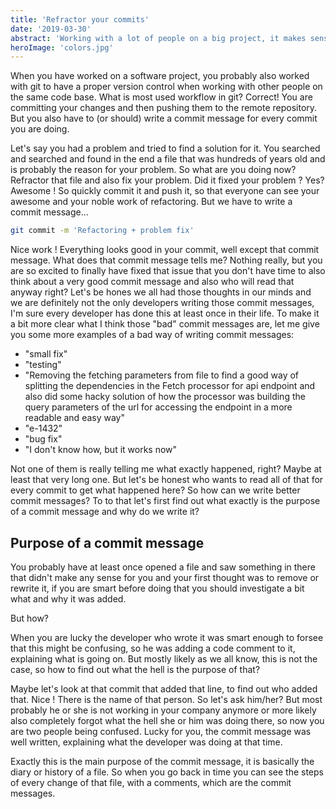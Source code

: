 ```yaml
---
title: 'Refractor your commits'
date: '2019-03-30'
abstract: 'Working with a lot of people on a big project, it makes sense to think about your way of writing commit messages'
heroImage: 'colors.jpg'
---
```


When you have worked on a software project, you probably also worked with git to have a proper version control when working with other people on the same code base.
What is most used workflow in git? Correct! You are committing your changes and then pushing them to the remote repository. But you also have to (or should) write a commit message for every commit you are doing.

Let's say you had a problem and tried to find a solution for it. You searched and searched and found in the end a file that was hundreds of years old and is probably the reason for your problem. So what are you doing now? Refractor that file and also fix your problem. Did it fixed your problem ? Yes? Awesome !
So quickly commit it and push it, so that everyone can see your awesome and your noble work of refactoring. But we have to write a commit message...

```bash
git commit -m 'Refactoring + problem fix'
```

Nice work ! Everything looks good in your commit, well except that commit message.
What does that commit message tells me? Nothing really, but you are so excited to finally have fixed that issue that you don't have time to also think about a very good commit message and also who will read that anyway right? Let's be hones we all had those thoughts in our minds and we are definitely not the only developers writing those commit messages, I'm sure every developer has done this at least once in their life.
To make it a bit more clear what I think those "bad" commit messages are, let me give you some more examples of a bad way of writing commit messages:

- "small fix"
- "testing"
- "Removing the fetching parameters from file to find a good way of splitting the dependencies in the Fetch processor for api endpoint and also did some hacky solution of how the processor was building the query parameters of the url for accessing the endpoint in a more readable and easy way"
- "e-1432"
- "bug fix"
- "I don't know how, but it works now"

Not one of them is really telling me what exactly happened, right? Maybe at least that very long one. But let's be honest who wants to read all of that for every commit to get what happened here? So how can we write better commit messages? To to that let's first find out what exactly is the purpose of a commit message and why do we write it?

## Purpose of a commit message

You probably have at least once opened a file and saw something in there that didn't make any sense for you and your first thought was to remove or rewrite
it, if you are smart before doing that you should investigate a bit what and why it was added.

But how?

When you are lucky the developer who wrote it was smart enough to forsee that this might be confusing, so he was adding a code comment to it, explaining what is going on.
But mostly likely as we all know, this is not the case, so how to find out what the hell is the purpose of that?

Maybe let's look at that commit that added that line, to find out who added that.
Nice ! There is the name of that person. So let's ask him/her? But most probably he or she is not working in your company anymore or more likely also completely forgot what the hell she or him was doing there, so now you are two people being confused.
Lucky for you, the commit message was well written, explaining what the developer was doing at that time.

Exactly this is the main purpose of the commit message, it is basically the diary or history of a file. So when you go back in time you can see the steps of every change of that file, with a comments, which are the commit messages.
